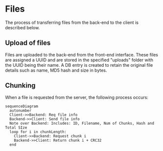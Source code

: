 # Files

The process of transferring files from the back-end to the client is described below.

## Upload of files

Files are uploaded to the back-end from the front-end interface. These files are assigned a UUID and are stored in the specified "uploads" folder with the UUID being their name. A DB entry is created to retain the original file details such as name, MD5 hash and size in bytes.

## Chunking

When a file is requested from the server, the following process occurs:

```mermaid
sequenceDiagram
  autonumber
  Client->>Backend: Req file info
  Backend->>Client: Send file info
  Note over Backend: Includes: ID, Filename, Num of Chunks, Hash and Total SIze
  loop for i in chunkLength:
    Client->>Backend: Request chunk i
    Backend->>Client: Return chunk i + CRC32
  end
```
